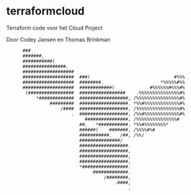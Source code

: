 # terraformcloud
Terraform code voor het Cloud Project

Door Codey Jansen en Thomas Brinkman

                                                                                
                                                                                
          ###                                                                   
          #######,                                                              
          ###########(                                                          
          ################.                                                     
          ###################                                                   
          ###################  ###(                               #%%%          
          ###################  ########.                     *%%%%%#%%          
          ###################  ############(             #%%%%%%#%%%#%          
           (#################  #################    .%%%%%%%%%%%%%%%#%          
               *#############  ##################, /%%%%%%%%%%%%%%%%#%          
                    #########  ##################. *%%#%%%%%%%%%%%%%#%          
                        /####  ##################, /%%%%%%%%%%%%%%%%#%          
                            .  ##################, /%%#%%%%%%%%%%%%%#%          
                                 ################, /%%%%%%%%%%%%%%%#            
                               ##,   *###########. *%%#%%%%%%%%*                
                               ######(    #######, /%%%%#%#                     
                               ###########.   /##, /%%/                         
                               ###############/                                 
                               ##################.                              
                               ##################,                              
                               ##################,                              
                               ##################,                              
                               *#################.                              
                                    #############.                              
                                        /########,                              
                                            .####,                              
                                                 .                              
                                                                             
